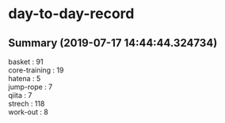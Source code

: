 # day-to-day-record  
## Summary  (2019-07-17 14:44:44.324734)  
basket : 91  
core-training : 19  
hatena : 5  
jump-rope : 7  
qiita : 7  
strech : 118  
work-out : 8  

